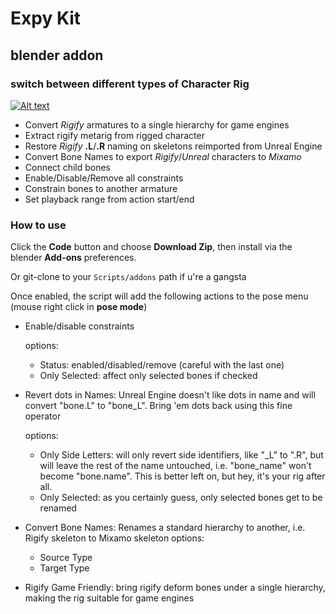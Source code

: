 
# Expy Kit
## blender addon
### switch between different types of Character Rig

[![Alt text](https://img.youtube.com/vi/pFouaNVxcso/0.jpg)](https://www.youtube.com/watch?v=pFouaNVxcso)

* Convert *Rigify* armatures to a single hierarchy for game engines
* Extract rigify metarig from rigged character
* Restore *Rigify* **.L**/**.R** naming on skeletons reimported from Unreal Engine
* Convert Bone Names to export *Rigify*/*Unreal* characters to *Mixamo*
* Connect child bones
* Enable/Disable/Remove all constraints
* Constrain bones to another armature
* Set playback range from action start/end


### How to use

Click the **Code** button and choose **Download Zip**, then install via the blender **Add-ons** preferences.

Or git-clone to your `Scripts/addons` path if u're a gangsta

Once enabled, the script will add the following actions to the pose menu (mouse right click in **pose mode**)


* Enable/disable constraints
    
    options:
    * Status: enabled/disabled/remove (careful with the last one)
    * Only Selected: affect only selected bones if checked

* Revert dots in Names: Unreal Engine doesn't like dots in name and will convert "bone.L" to "bone_L".
                        Bring 'em dots back using this fine operator

    options:
    * Only Side Letters: will only revert side identifiers, like "_L" to ".R", but will leave
                         the rest of the name untouched, i.e. "bone_name" won't become "bone.name".
                         This is better left on, but hey, it's your rig after all.
    * Only Selected: as you certainly guess, only selected bones get to be renamed
    
* Convert Bone Names: Renames a standard hierarchy to another, i.e. Rigify skeleton to Mixamo skeleton
    options:
    * Source Type
    * Target Type
 
 * Rigify Game Friendly: bring rigify deform bones under a single hierarchy,
  making the rig suitable for game engines
